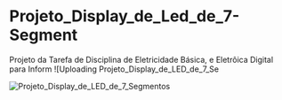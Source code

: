 # Projeto_Display_de_Led_de_7-Segment
Projeto da Tarefa de Disciplina de Eletricidade Básica, e Eletrôica Digital para Inform
![Uploading Projeto_Display_de_LED_de_7_Se

![Projeto_Display_de_LED_de_7_Segmentos](https://github.com/user-attachments/assets/9eec8055-4d3a-4ee0-8d12-18627fa1eed5)
